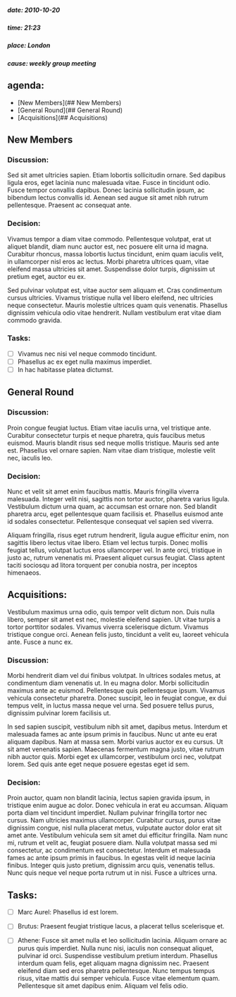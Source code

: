 ##### date: 2010-10-20
##### time: 21:23
##### place: London
##### cause: weekly group meeting

## agenda:

 - [New Members](## New Members)
 - [General Round](## General Round)
 - [Acquisitions](## Acquisitions)

## New Members

### Discussion:

Sed sit amet ultricies sapien. Etiam lobortis sollicitudin ornare. Sed dapibus ligula eros, eget lacinia nunc malesuada vitae. Fusce in tincidunt odio. Fusce tempor convallis dapibus. Donec lacinia sollicitudin ipsum, ac bibendum lectus convallis id. Aenean sed augue sit amet nibh rutrum pellentesque. Praesent ac consequat ante.

### Decision:

Vivamus tempor a diam vitae commodo. Pellentesque volutpat, erat ut aliquet blandit, diam nunc auctor est, nec posuere elit urna id magna. Curabitur rhoncus, massa lobortis luctus tincidunt, enim quam iaculis velit, in ullamcorper nisl eros ac lectus. Morbi pharetra ultrices quam, vitae eleifend massa ultricies sit amet. Suspendisse dolor turpis, dignissim ut pretium eget, auctor eu ex.

Sed pulvinar volutpat est, vitae auctor sem aliquam et. Cras condimentum cursus ultricies. Vivamus tristique nulla vel libero eleifend, nec ultricies neque consectetur. Mauris molestie ultrices quam quis venenatis. Phasellus dignissim vehicula odio vitae hendrerit. Nullam vestibulum erat vitae diam commodo gravida.

### Tasks:

- [ ] Vivamus nec nisi vel neque commodo tincidunt.
- [ ] Phasellus ac ex eget nulla maximus imperdiet.
- [ ] In hac habitasse platea dictumst.

## General Round

### Discussion:

Proin congue feugiat luctus. Etiam vitae iaculis urna, vel tristique ante. Curabitur consectetur turpis et neque pharetra, quis faucibus metus euismod. Mauris blandit risus sed neque mollis tristique. Mauris sed ante est. Phasellus vel ornare sapien. Nam vitae diam tristique, molestie velit nec, iaculis leo.

### Decision:

Nunc et velit sit amet enim faucibus mattis. Mauris fringilla viverra malesuada. Integer velit nisi, sagittis non tortor auctor, pharetra varius ligula. Vestibulum dictum urna quam, ac accumsan est ornare non. Sed blandit pharetra arcu, eget pellentesque quam facilisis et. Phasellus euismod ante id sodales consectetur. Pellentesque consequat vel sapien sed viverra.

Aliquam fringilla, risus eget rutrum hendrerit, ligula augue efficitur enim, non sagittis libero lectus vitae libero. Etiam vel lectus turpis. Donec mollis feugiat tellus, volutpat luctus eros ullamcorper vel. In ante orci, tristique in justo ac, rutrum venenatis mi. Praesent aliquet cursus feugiat. Class aptent taciti sociosqu ad litora torquent per conubia nostra, per inceptos himenaeos.

## Acquisitions:

Vestibulum maximus urna odio, quis tempor velit dictum non. Duis nulla libero, semper sit amet est nec, molestie eleifend sapien. Ut vitae turpis a tortor porttitor sodales. Vivamus viverra scelerisque dictum. Vivamus tristique congue orci. Aenean felis justo, tincidunt a velit eu, laoreet vehicula ante. Fusce a nunc ex.

### Discussion:

Morbi hendrerit diam vel dui finibus volutpat. In ultrices sodales metus, at condimentum diam venenatis ut. In eu magna dolor. Morbi sollicitudin maximus ante ac euismod. Pellentesque quis pellentesque ipsum. Vivamus vehicula consectetur pharetra. Donec suscipit, leo in feugiat congue, ex dui tempus velit, in luctus massa neque vel urna. Sed posuere tellus purus, dignissim pulvinar lorem facilisis ut.

In sed sapien suscipit, vestibulum nibh sit amet, dapibus metus. Interdum et malesuada fames ac ante ipsum primis in faucibus. Nunc ut ante eu erat aliquam dapibus. Nam at massa sem. Morbi varius auctor ex eu cursus. Ut sit amet venenatis sapien. Maecenas fermentum magna justo, vitae rutrum nibh auctor quis. Morbi eget ex ullamcorper, vestibulum orci nec, volutpat lorem. Sed quis ante eget neque posuere egestas eget id sem.

### Decision:

Proin auctor, quam non blandit lacinia, lectus sapien gravida ipsum, in tristique enim augue ac dolor. Donec vehicula in erat eu accumsan. Aliquam porta diam vel tincidunt imperdiet. Nullam pulvinar fringilla tortor nec cursus. Nam ultricies maximus ullamcorper. Curabitur cursus, purus vitae dignissim congue, nisl nulla placerat metus, vulputate auctor dolor erat sit amet ante. Vestibulum vehicula sem sit amet dui efficitur fringilla. Nam nunc mi, rutrum et velit ac, feugiat posuere diam. Nulla volutpat massa sed mi consectetur, ac condimentum est consectetur. Interdum et malesuada fames ac ante ipsum primis in faucibus. In egestas velit id neque lacinia finibus. Integer quis justo pretium, dignissim arcu quis, venenatis tellus. Nunc quis neque vel neque porta rutrum ut in nisi. Fusce a ultrices urna.

## Tasks:

- [ ] Marc Aurel: Phasellus id est lorem.

- [ ] Brutus: Praesent feugiat tristique lacus, a placerat tellus scelerisque et.

- [ ] Athene: Fusce sit amet nulla et leo sollicitudin lacinia. Aliquam ornare ac purus quis imperdiet. Nulla nunc nisi, iaculis non consequat aliquet, pulvinar id orci. Suspendisse vestibulum pretium interdum. Phasellus interdum quam felis, eget aliquam magna dignissim nec. Praesent eleifend diam sed eros pharetra pellentesque. Nunc tempus tempus risus, vitae mattis dui semper vehicula. Fusce vitae elementum quam. Pellentesque sit amet dapibus enim. Aliquam vel felis odio.
